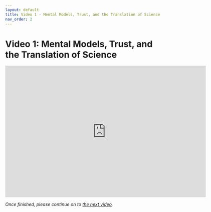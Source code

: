 ```yaml
---
layout: default
title: Video 1 - Mental Models, Trust, and the Translation of Science
nav_order: 2
---
```


# Video 1: Mental Models, Trust, and the Translation of Science

<iframe height="420" width="640" allowfullscreen frameborder=0 src="https://echo360.ca/media/7148d099-37ac-4a3c-9330-4d484cf1b2cc/public"></iframe>

*Once finished, please continue on to [the next video](video-2).*
